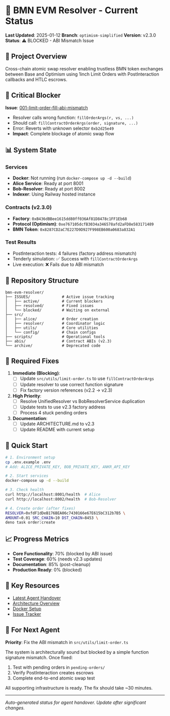 # 🚀 BMN EVM Resolver - Current Status

**Last Updated**: 2025-01-12
**Branch**: `optimism-simplified`
**Version**: v2.3.0
**Status**: ⚠️ BLOCKED - ABI Mismatch Issue

## 🎯 Project Overview

Cross-chain atomic swap resolver enabling trustless BMN token exchanges between Base and Optimism using 1inch Limit Orders with PostInteraction callbacks and HTLC escrows.

## 🔴 Critical Blocker

**Issue**: [001-limit-order-fill-abi-mismatch](ISSUES/active/001-limit-order-fill-abi-mismatch.md)
- Resolver calls wrong function: `fillOrderArgs(r, vs, ...)` 
- Should call: `fillContractOrderArgs(order, signature, ...)`
- Error: Reverts with unknown selector `0xb2d25e49`
- **Impact**: Complete blockage of atomic swap flow

## 📊 System State

### Services
- **Docker**: Not running (run `docker-compose up -d --build`)
- **Alice Service**: Ready at port 8001
- **Bob-Resolver**: Ready at port 8002
- **Indexer**: Using Railway hosted instance

### Contracts (v2.3.0)
- **Factory**: `0xB436dBBee1615dd80ff036Af81D8478c1FF1Eb68`
- **Protocol (Optimism)**: `0xe767105dcfB3034a346578afd2aFD8e583171489`
- **BMN Token**: `0x8287CD2aC7E227D9D927F998EB600a0683a832A1`

### Test Results
- PostInteraction tests: 4 failures (factory address mismatch)
- Tenderly simulation: ✅ Success with `fillContractOrderArgs`
- Live execution: ❌ Fails due to ABI mismatch

## 📁 Repository Structure

```
bmn-evm-resolver/
├── ISSUES/              # Active issue tracking
│   ├── active/          # Current blockers
│   ├── resolved/        # Fixed issues
│   └── blocked/         # Waiting on external
├── src/
│   ├── alice/           # Order creation
│   ├── resolver/        # Coordinator logic
│   ├── utils/           # Core utilities
│   └── config/          # Chain configs
├── scripts/             # Operational tools
├── abis/                # Contract ABIs (v2.3)
└── archive/             # Deprecated code
```

## 🔧 Required Fixes

1. **Immediate (Blocking)**:
   - [ ] Update `src/utils/limit-order.ts` to use `fillContractOrderArgs`
   - [ ] Update resolver to use correct function signature
   - [ ] Fix factory version references (v2.2 → v2.3)

2. **High Priority**:
   - [ ] Resolve UnifiedResolver vs BobResolverService duplication
   - [ ] Update tests to use v2.3 factory address
   - [ ] Process 4 stuck pending orders

3. **Documentation**:
   - [ ] Update ARCHITECTURE.md to v2.3
   - [ ] Update README with current setup

## 🚦 Quick Start

```bash
# 1. Environment setup
cp .env.example .env
# Add: ALICE_PRIVATE_KEY, BOB_PRIVATE_KEY, ANKR_API_KEY

# 2. Start services
docker-compose up -d --build

# 3. Check health
curl http://localhost:8001/health  # Alice
curl http://localhost:8002/health  # Bob-Resolver

# 4. Create order (after fixes)
RESOLVER=0xfdF1dDeB176BEA06c7430166e67E615bC312b7B5 \
AMOUNT=0.01 SRC_CHAIN=10 DST_CHAIN=8453 \
deno task order:create
```

## 📈 Progress Metrics

- **Core Functionality**: 70% (blocked by ABI issue)
- **Test Coverage**: 60% (needs v2.3 updates)
- **Documentation**: 85% (post-cleanup)
- **Production Ready**: 0% (blocked)

## 🔗 Key Resources

- [Latest Agent Handover](docs/agents/2025-08-12-AGENT-006-atomic-swap-execution-handover-1446.md)
- [Architecture Overview](ARCHITECTURE.md)
- [Docker Setup](DOCKER_QUICK_START.md)
- [Issue Tracker](ISSUES/active/)

## 📝 For Next Agent

**Priority**: Fix the ABI mismatch in `src/utils/limit-order.ts`

The system is architecturally sound but blocked by a simple function signature mismatch. Once fixed:
1. Test with pending orders in `pending-orders/`
2. Verify PostInteraction creates escrows
3. Complete end-to-end atomic swap test

All supporting infrastructure is ready. The fix should take ~30 minutes.

---
*Auto-generated status for agent handover. Update after significant changes.*